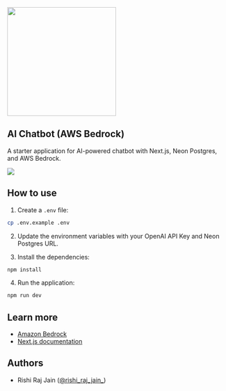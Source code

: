 <img width="250px" src="https://raw.githubusercontent.com/neondatabase/website/a898a3ff9c2786a3fd4691d083eb8f3c751e008b/src/images/logo-white.svg" />

## AI Chatbot (AWS Bedrock)

A starter application for AI-powered chatbot with Next.js, Neon Postgres, and AWS Bedrock.

[![](https://vercel.com/button)](https://vercel.com/new/clone?repository-url=https://github.com/neondatabase/examples/tree/main/ai/aws-bedrock/chatbot-nextjs&env=POSTGRES_URL,AWS_KEY_ID,AWS_SECRET_KEY)

## How to use

1. Create a `.env` file:

```bash
cp .env.example .env
```

2. Update the environment variables with your OpenAI API Key and Neon Postgres URL.

3. Install the dependencies:

```bash
npm install
```

4. Run the application:

```bash
npm run dev
```

## Learn more

- [Amazon Bedrock](https://docs.aws.amazon.com/pdfs/bedrock/latest/userguide/bedrock-ug.pdf#page=26&zoom=100,48,781)
- [Next.js documentation](https://nextjs.org/docs)

## Authors

- Rishi Raj Jain ([@rishi_raj_jain_](https://twitter.com/rishi_raj_jain_))
